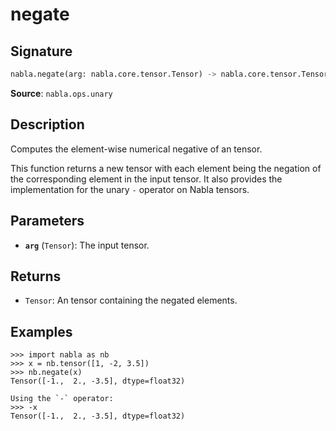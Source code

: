 # negate

## Signature

```python
nabla.negate(arg: nabla.core.tensor.Tensor) -> nabla.core.tensor.Tensor
```

**Source**: `nabla.ops.unary`

## Description

Computes the element-wise numerical negative of an tensor.

This function returns a new tensor with each element being the negation
of the corresponding element in the input tensor. It also provides the
implementation for the unary `-` operator on Nabla tensors.

## Parameters

- **`arg`** (`Tensor`): The input tensor.

## Returns

- `Tensor`: An tensor containing the negated elements.

## Examples

```pycon
>>> import nabla as nb
>>> x = nb.tensor([1, -2, 3.5])
>>> nb.negate(x)
Tensor([-1.,  2., -3.5], dtype=float32)

Using the `-` operator:
>>> -x
Tensor([-1.,  2., -3.5], dtype=float32)
```
